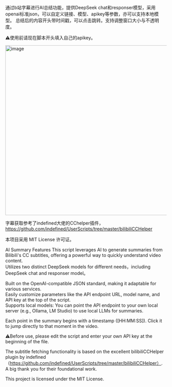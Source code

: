 通过b站字幕进行AI总结功能，提供DeepSeek chat和responser模型，采用openai标准json，可以自定义链接、模型、apikey等参数，亦可以支持本地模型。 
总结后的内容开头带时间戳，可以点击跳转。支持调整窗口大小与不透明度。  
  
⚠️使用前请现在脚本开头填入自己的apikey。  
  
<img width="695" height="529" alt="image" src="https://github.com/user-attachments/assets/d7d4a1ef-95d3-42a8-a275-81f54e9226e0" />  
  


字幕获取参考了indefined大佬的CChelper插件，https://github.com/indefined/UserScripts/tree/master/bilibiliCCHelper  
  



本项目采用 MIT License 许可证。  


  



AI Summary Features
This script leverages AI to generate summaries from Bilibili's CC subtitles, offering a powerful way to quickly understand video content.  
Utilizes two distinct DeepSeek models for different needs，including DeepSeek chat and responser model。  
  
Built on the OpenAI-compatible JSON standard, making it adaptable for various services.  
Easily customize parameters like the API endpoint URL, model name, and API key at the top of the script.  
Supports local models: You can point the API endpoint to your own local server (e.g., Ollama, LM Studio) to use local LLMs for summaries.  
  
Each point in the summary begins with a timestamp ([HH:MM:SS]). Click it to jump directly to that moment in the video.  
  

⚠️Before use, please edit the script and enter your own API key at the beginning of the file.  
  

The subtitle fetching functionality is based on the excellent bilibiliCCHelper plugin by indefined（https://github.com/indefined/UserScripts/tree/master/bilibiliCCHelper）. A big thank you for their foundational work.  
  
This project is licensed under the MIT License.  
